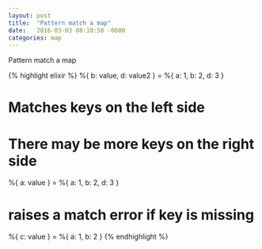 ```yaml
---
layout: post
title:  "Pattern match a map"
date:   2016-03-03 08:10:58 -0600
categories: map
---
```

Pattern match a map

{% highlight elixir %}
%{ b: value, d: value2 } = %{ a: 1, b: 2, d: 3 }

# Matches keys on the left side
# There may be more keys on the right side
%{ a: value } = %{ a: 1, b: 2, d: 3 }

# raises a match error if key is missing
%{ c: value } = %{ a: 1, b: 2 }
{% endhighlight %}
